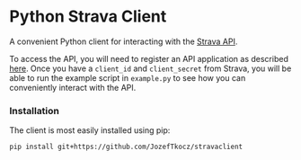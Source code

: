 # Python Strava Client
A convenient Python client for interacting with the [Strava API](https://developers.strava.com/docs/reference/).

To access the API, you will need to register an API application as described [here](https://developers.strava.com/docs/getting-started/#account). 
Once you have a `client_id` and `client_secret` from Strava, you will be able to run the example script in `example.py` 
to see how you can conveniently interact with the API. 

### Installation
The client is most easily installed using pip:
```commandline
pip install git+https://github.com/JozefTkocz/stravaclient
```
